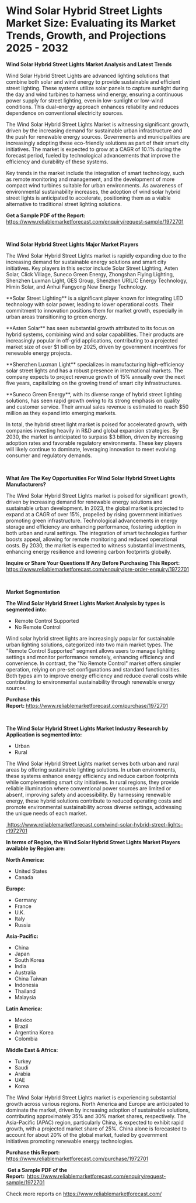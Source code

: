 <p><h1>Wind Solar Hybrid Street Lights Market Size: Evaluating its Market Trends, Growth, and Projections 2025 - 2032</h1></p><p><strong>Wind Solar Hybrid Street Lights Market Analysis and Latest Trends</strong></p>
<p><p>Wind Solar Hybrid Street Lights are advanced lighting solutions that combine both solar and wind energy to provide sustainable and efficient street lighting. These systems utilize solar panels to capture sunlight during the day and wind turbines to harness wind energy, ensuring a continuous power supply for street lighting, even in low-sunlight or low-wind conditions. This dual-energy approach enhances reliability and reduces dependence on conventional electricity sources.</p><p>The Wind Solar Hybrid Street Lights Market is witnessing significant growth, driven by the increasing demand for sustainable urban infrastructure and the push for renewable energy sources. Governments and municipalities are increasingly adopting these eco-friendly solutions as part of their smart city initiatives. The market is expected to grow at a CAGR of 10.1% during the forecast period, fueled by technological advancements that improve the efficiency and durability of these systems. </p><p>Key trends in the market include the integration of smart technology, such as remote monitoring and management, and the development of more compact wind turbines suitable for urban environments. As awareness of environmental sustainability increases, the adoption of wind solar hybrid street lights is anticipated to accelerate, positioning them as a viable alternative to traditional street lighting solutions.</p></p>
<p><strong>Get a Sample PDF of the Report:&nbsp;</strong> <a href="https://www.reliablemarketforecast.com/enquiry/request-sample/1972701?utm_campaign=2190&utm_medium=2&utm_source=Github&utm_content=ia&utm_term=14022025&utm_id=wind-solar-hybrid-street-lights">https://www.reliablemarketforecast.com/enquiry/request-sample/1972701</a></p>
<p>&nbsp;</p>
<p><strong>Wind Solar Hybrid Street Lights Major Market Players</strong></p>
<p><p>The Wind Solar Hybrid Street Lights market is rapidly expanding due to the increasing demand for sustainable energy solutions and smart city initiatives. Key players in this sector include Solar Street Lighting, Asten Solar, Click Village, Suneco Green Energy, Zhongshan Flying Lighting, Shenzhen Luxman Light, GES Group, Shenzhen URILIC Energy Technology, Himin Solar, and Anhui Fangyong New Energy Technology.</p><p>**Solar Street Lighting** is a significant player known for integrating LED technology with solar power, leading to lower operational costs. Their commitment to innovation positions them for market growth, especially in urban areas transitioning to green energy.</p><p>**Asten Solar** has seen substantial growth attributed to its focus on hybrid systems, combining wind and solar capabilities. Their products are increasingly popular in off-grid applications, contributing to a projected market size of over $1 billion by 2025, driven by government incentives for renewable energy projects.</p><p>**Shenzhen Luxman Light** specializes in manufacturing high-efficiency solar street lights and has a robust presence in international markets. The company expects to project revenue growth of 15% annually over the next five years, capitalizing on the growing trend of smart city infrastructures.</p><p>**Suneco Green Energy**, with its diverse range of hybrid street lighting solutions, has seen rapid growth owing to its strong emphasis on quality and customer service. Their annual sales revenue is estimated to reach $50 million as they expand into emerging markets.</p><p>In total, the hybrid street light market is poised for accelerated growth, with companies investing heavily in R&D and global expansion strategies. By 2030, the market is anticipated to surpass $3 billion, driven by increasing adoption rates and favorable regulatory environments. These key players will likely continue to dominate, leveraging innovation to meet evolving consumer and regulatory demands.</p></p>
<p>&nbsp;</p>
<p><strong>What Are The Key Opportunities For Wind Solar Hybrid Street Lights Manufacturers?</strong></p>
<p><p>The Wind Solar Hybrid Street Lights market is poised for significant growth, driven by increasing demand for renewable energy solutions and sustainable urban development. In 2023, the global market is projected to expand at a CAGR of over 15%, propelled by rising government initiatives promoting green infrastructure. Technological advancements in energy storage and efficiency are enhancing performance, fostering adoption in both urban and rural settings. The integration of smart technologies further boosts appeal, allowing for remote monitoring and reduced operational costs. By 2030, the market is expected to witness substantial investments, enhancing energy resilience and lowering carbon footprints globally.</p></p>
<p><strong>Inquire or Share Your Questions If Any Before Purchasing This Report:</strong> <a href="https://www.reliablemarketforecast.com/enquiry/pre-order-enquiry/1972701?utm_campaign=2190&utm_medium=2&utm_source=Github&utm_content=ia&utm_term=14022025&utm_id=wind-solar-hybrid-street-lights">https://www.reliablemarketforecast.com/enquiry/pre-order-enquiry/1972701</a></p>
<p>&nbsp;</p>
<p><strong>Market Segmentation</strong></p>
<p><strong>The Wind Solar Hybrid Street Lights Market Analysis by types is segmented into:</strong></p>
<p><ul><li>Remote Control Supported</li><li>No Remote Control</li></ul></p>
<p><p>Wind solar hybrid street lights are increasingly popular for sustainable urban lighting solutions, categorized into two main market types. The "Remote Control Supported" segment allows users to manage lighting settings and monitor performance remotely, enhancing efficiency and convenience. In contrast, the "No Remote Control" market offers simpler operation, relying on pre-set configurations and standard functionalities. Both types aim to improve energy efficiency and reduce overall costs while contributing to environmental sustainability through renewable energy sources.</p></p>
<p><strong>Purchase this Report:&nbsp;</strong><a href="https://www.reliablemarketforecast.com/purchase/1972701?utm_campaign=2190&utm_medium=2&utm_source=Github&utm_content=ia&utm_term=14022025&utm_id=wind-solar-hybrid-street-lights">https://www.reliablemarketforecast.com/purchase/1972701</a></p>
<p>&nbsp;</p>
<p><strong>The Wind Solar Hybrid Street Lights Market Industry Research by Application is segmented into:</strong></p>
<p><ul><li>Urban</li><li>Rural</li></ul></p>
<p><p>The Wind Solar Hybrid Street Lights market serves both urban and rural areas by offering sustainable lighting solutions. In urban environments, these systems enhance energy efficiency and reduce carbon footprints while complementing smart city initiatives. In rural regions, they provide reliable illumination where conventional power sources are limited or absent, improving safety and accessibility. By harnessing renewable energy, these hybrid solutions contribute to reduced operating costs and promote environmental sustainability across diverse settings, addressing the unique needs of each market.</p></p>
<p><a href="https://www.reliablemarketforecast.com/wind-solar-hybrid-street-lights-r1972701?utm_campaign=2190&utm_medium=2&utm_source=Github&utm_content=ia&utm_term=14022025&utm_id=wind-solar-hybrid-street-lights">&nbsp;https://www.reliablemarketforecast.com/wind-solar-hybrid-street-lights-r1972701</a></p>
<p><strong>In terms of Region, the Wind Solar Hybrid Street Lights Market Players available by Region are:</strong></p>
<p>
    <p> <strong> North America: </strong>
        <ul>
            <li>United States</li>
            <li>Canada</li>
        </ul>
        </p> 
    <p> <strong> Europe: </strong>
        <ul>
            <li>Germany</li>
            <li>France</li>
            <li>U.K.</li>
            <li>Italy</li>
            <li>Russia</li>
        </ul>
        </p> 
    <p> <strong> Asia-Pacific: </strong>
        <ul>
            <li>China</li>
            <li>Japan</li>
            <li>South Korea</li>
            <li>India</li>
            <li>Australia</li>
            <li>China Taiwan</li>
            <li>Indonesia</li>
            <li>Thailand</li>
            <li>Malaysia</li>
        </ul>
        </p> 
    <p> <strong> Latin America: </strong>
        <ul>
            <li>Mexico</li>
            <li>Brazil</li>
            <li>Argentina Korea</li>
            <li>Colombia</li>
        </ul>
        </p> 
    <p> <strong> Middle East & Africa: </strong>
        <ul>
            <li>Turkey</li>
            <li>Saudi</li>
            <li>Arabia</li>
            <li>UAE</li>
            <li>Korea</li>
        </ul>
    </p>
    </p>
<p><p>The Wind Solar Hybrid Street Lights market is experiencing substantial growth across various regions. North America and Europe are anticipated to dominate the market, driven by increasing adoption of sustainable solutions, contributing approximately 35% and 30% market shares, respectively. The Asia-Pacific (APAC) region, particularly China, is expected to exhibit rapid growth, with a projected market share of 25%. China alone is forecasted to account for about 20% of the global market, fueled by government initiatives promoting renewable energy technologies.</p></p>
<p><strong>Purchase this Report: </strong><a href="https://www.reliablemarketforecast.com/purchase/1972701?utm_campaign=2190&utm_medium=2&utm_source=Github&utm_content=ia&utm_term=14022025&utm_id=wind-solar-hybrid-street-lights">https://www.reliablemarketforecast.com/purchase/1972701</a></p>
<p>&nbsp;<strong>Get a Sample PDF of the Report:&nbsp;&nbsp;</strong><a href="https://www.reliablemarketforecast.com/enquiry/request-sample/1972701?utm_campaign=2190&utm_medium=2&utm_source=Github&utm_content=ia&utm_term=14022025&utm_id=wind-solar-hybrid-street-lights">https://www.reliablemarketforecast.com/enquiry/request-sample/1972701</a></p>
<p><strong></strong></p>
<p>Check more reports on <a href="https://www.reliablemarketforecast.com/?utm_campaign=2190&utm_medium=2&utm_source=Github&utm_content=ia&utm_term=14022025&utm_id=wind-solar-hybrid-street-lights">https://www.reliablemarketforecast.com/</a></p>